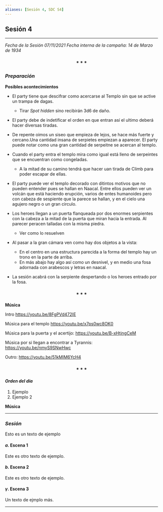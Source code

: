 ```yaml
---
aliases: [Sesión 4, SDC S4]
---
```



## Sesión 4
---

_Fecha de la Sesión 07/11/2021_
_Fecha interna de la campaña: 14 de Marzo de 1934_

<div align='center'>
   <h3> * * * </h3>
</div>

### _Preparación_

**Posibles acontecimientos**
+ El party tiene que descifrar como acercarse al Templo sin que se active un trampa de dagas.
	+ Tirar _Spot hidden_ sino recibirán 3d6 de daño.

+ El party debe de indetificar el orden en que entran así el ultimo deberá hacer diversas tiradas.

+ De repente oimos un siseo que empieza de lejos, se hace más fuerte y cercano.Una cantidad insana de serpietes empiezan a aparecer. El party puede notar como una gran cantidad de serpeitne se acercan al templo.

+ Cuando el party entra el templo mira como igual está lleno de serpeintes que se encuentran como congeladas. 
	+ A la mitad de su camino tendrá que hacer uan tirada de Climb para poder escapar de ellas.

+ El party puede ver el templo decorado con ditintos  motivos que no pueden entender pues se hallan en Naacal. Entre ellos pueden ver un volcán que está haciendo erupción, varios de entes humanoides pero con cabeza de sespiente que la parece se hallan, y en el cielo una agujero negro o un gran circulo.

+ Los heroes llegan a un puerta flanqueada por dos enormes serpientes con la cabeza a la mitad de la puerta que miran hacia la entrada. Al parecer peracen talladas con la misma piedra.
	+ Ver como lo resuelven

+ Al pasar a la gran cámara ven como hay dos objetos a la vista: 
	+ En el centro en una estructura parecida a la forma del templo hay un trono en la parte de arriba.
	+ En más abajo hay algo así como un desnivel, y en medio una fosa adornada con arabescos y letras en naacal.

+ La sesión acabrá con la serpiente despertando o los heroes entrado por la fosa.

<div align='center'>
   <h3> * * * </h3>
</div>

**Música**

Intro
https://youtu.be/8FgPVd472IE

Música para el templo
https://youtu.be/x7ps0wc8OK0

Música para la puerta y el acertijo:
https://youtu.be/B-xHtjngCeM

Música por si llegan a encontrar a Tyrannis:
https://youtu.be/nmyS9SNwHwc

Outro:
https://youtu.be/51kMlM6YcH4


<div align='center'>
   <h3> * * * </h3>
</div>

#### _Orden del día_

1. Ejemplo
2. Ejemplo 2


**Música**


---

### _Sesión_

Esto es un texto de ejemplo


#### $a$. Escena 1

Este es otro texto de ejemplo.


#### $b$. Escena 2

Este es otro texto de ejemplo.


#### $\gamma$. Escena 3

Un texto de ejmplo más.


---


